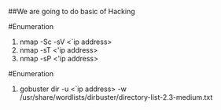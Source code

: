 ##We are going to do basic of Hacking

#Enumeration
1. nmap -Sc -sV <`ip address>
2. nmap -sT <'ip address>
3. nmap -sP <'ip address>

#Enumeration
1. gobuster dir -u <`ip address> -w /usr/share/wordlists/dirbuster/directory-list-2.3-medium.txt


